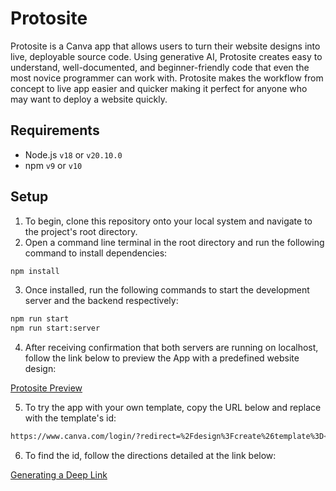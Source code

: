 # Protosite

Protosite is a Canva app that allows users to turn their website designs into live, deployable source code. Using generative AI, Protosite creates easy to understand, well-documented, and beginner-friendly code that even the most novice programmer can work with. Protosite makes the workflow from concept to live app easier and quicker making it perfect for anyone who may want to deploy a website quickly.

## Requirements

- Node.js `v18` or `v20.10.0`
- npm `v9` or `v10`

## Setup
1. To begin, clone this repository onto your local system and navigate to the project's root directory.
2. Open a command line terminal in the root directory and run the following command to install dependencies:

```bash
npm install
```
3. Once installed, run the following commands to start the development server and the backend respectively:
```bash
npm run start
npm run start:server
```
4. After receiving confirmation that both servers are running on localhost, follow the link below to preview the App with a predefined website design: <br>

[Protosite Preview](https://www.canva.com/login/?redirect=%2Fdesign%3Fcreate%26template%3DEAGRieql5Ds%26ui%3DeyJFIjp7IkE_IjoiTiIsIlMiOiJBQUdxOE5lZ2VBayIsIlQiOjF9fQ)

5. To try the app with your own template, copy the URL below and replace <TEMPLATE-ID> with the template's id:

```bash
https://www.canva.com/login/?redirect=%2Fdesign%3Fcreate%26template%3D<TEMPLATE-ID>%26ui%3D<APP-UI>
```
6. To find the id, follow the directions detailed at the link below:<br>

[Generating a Deep Link](https://www.canva.dev/docs/apps/deep-linking/#generate-a-deep-link)

